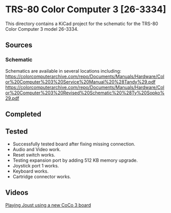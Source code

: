 # TRS-80 Color Computer 3 [26-3334]

This directory contains a KiCad project
for the schematic for the TRS-80 Color Computer 3
model 26-3334.

## Sources

### Schematic

Schematics are available in several locations including:
https://colorcomputerarchive.com/repo/Documents/Manuals/Hardware/Color%20Computer%203%20Service%20Manual%20%28Tandy%29.pdf
https://colorcomputerarchive.com/repo/Documents/Manuals/Hardware/Color%20Computer%203%20Revised%20Schematic%20%28Ty%20Sopko%29.pdf

## Completed

 
## Tested
- Successfully tested board after fixing missing connection.
- Audio and Video work.
- Reset switch works.
- Testing expansion port by adding 512 KB memory upgrade.
- Joystick port 1 works.
- Keyboard works.
- Cartridge connector works.

## Videos
[Playing Joust using a new CoCo 3 board ](https://youtu.be/vjpey5T-lSU)
